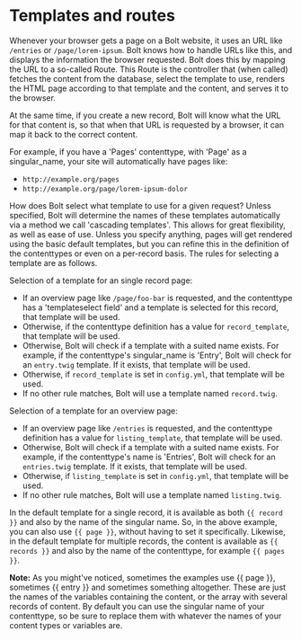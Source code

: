 Templates and routes
====================

Whenever your browser gets a page on a Bolt website, it uses an URL like `/entries` or `/page/lorem-ipsum`. Bolt knows how to handle URLs like this, and displays the information the browser requested. Bolt does this by mapping the URL to a so-called Route. This Route is the controller that (when called) fetches the content from the database, select the template to use, renders the HTML page according to that template and the content, and serves it to the browser.

At the same time, if you create a new record, Bolt will know what the URL for that content is, so that when that URL is requested by a browser, it can map it back to the correct content.

For example, if you have a 'Pages' contenttype, with 'Page' as a singular_name, your site will automatically have pages like:

  - `http://example.org/pages` 
  - `http://example.org/page/lorem-ipsum-dolor` 

How does Bolt select what template to use for a given request? Unless specified, Bolt will determine the names of these templates automatically via a method we call 'cascading templates'. This allows for great flexibility, as well as ease of use. Unless you specify anything, pages will get rendered using the basic default templates, but you can refine this in the definition of the contenttypes or even on a per-record basis. The rules for selecting a template are as follows.

Selection of a template for an single record page:

  - If an overview page like `/page/foo-bar` is requested, and the contenttype has a 'templateselect field' and a template is selected for this record, that template will be used.
  - Otherwise, if the contenttype definition has a value for `record_template`, that template will be used.
  - Otherwise, Bolt will check if a template with a suited name exists. For example, if the contenttype's singular_name is 'Entry', Bolt will check for an `entry.twig` template. If it exists, that template will be used.
  - Otherwise, if `record_template` is set in `config.yml`, that template will be used.
  - If no other rule matches, Bolt will use a template named `record.twig`.

Selection of a template for an overview page:

  - If an overview page like `/entries` is requested, and the contenttype definition has a value for `listing_template`, that template will be used.
  - Otherwise, Bolt will check if a template with a suited name exists. For example, if the contenttype's name is 'Entries', Bolt will check for an `entries.twig` template. If it exists, that template will be used.
  - Otherwise, if `listing_template` is set in `config.yml`, that template will be used.
  - If no other rule matches, Bolt will use a template named `listing.twig`.

In the default template for a single record, it is available as both `{{ record }}` and also by the name of the singular name. So, in the above example, you can also use `{{ page }}`, without having to set it specifically.
Likewise, in the default template for multiple records, the content is available as `{{ records }}` and also by the name of the contenttype, for example `{{ pages }}`.

<p class="note"><strong>Note:</strong> As you might've noticed, sometimes the examples use {{ page }}, sometimes {{ entry }} and sometimes something altogether. These are just the names of the variables containing the content, or the array with several records of content. By default you can use the singular name of your contenttype, so be sure to replace them with whatever the names of your content types or variables are.</p>
